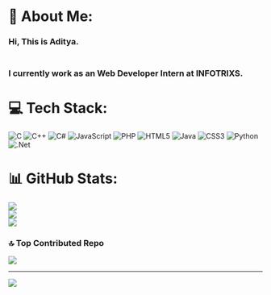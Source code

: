 # 💫 About Me:
<h3>Hi, This is Aditya.<h3><br>I currently work as an Web Developer Intern at INFOTRIXS.


# 💻 Tech Stack:
![C](https://img.shields.io/badge/c-%2300599C.svg?style=for-the-badge&logo=c&logoColor=white) ![C++](https://img.shields.io/badge/c++-%2300599C.svg?style=for-the-badge&logo=c%2B%2B&logoColor=white) ![C#](https://img.shields.io/badge/c%23-%23239120.svg?style=for-the-badge&logo=c-sharp&logoColor=white) ![JavaScript](https://img.shields.io/badge/javascript-%23323330.svg?style=for-the-badge&logo=javascript&logoColor=%23F7DF1E) ![PHP](https://img.shields.io/badge/php-%23777BB4.svg?style=for-the-badge&logo=php&logoColor=white) ![HTML5](https://img.shields.io/badge/html5-%23E34F26.svg?style=for-the-badge&logo=html5&logoColor=white) ![Java](https://img.shields.io/badge/java-%23ED8B00.svg?style=for-the-badge&logo=java&logoColor=white) ![CSS3](https://img.shields.io/badge/css3-%231572B6.svg?style=for-the-badge&logo=css3&logoColor=white) ![Python](https://img.shields.io/badge/python-3670A0?style=for-the-badge&logo=python&logoColor=ffdd54) ![.Net](https://img.shields.io/badge/.NET-5C2D91?style=for-the-badge&logo=.net&logoColor=white)
# 📊 GitHub Stats:
![](https://github-readme-stats.vercel.app/api?username=Aditya-stark&theme=dark&hide_border=true&include_all_commits=true&count_private=true)<br/>
![](https://github-readme-streak-stats.herokuapp.com/?user=Aditya-stark&theme=dark&hide_border=true)<br/>
![](https://github-readme-stats.vercel.app/api/top-langs/?username=Aditya-stark&theme=dark&hide_border=true&include_all_commits=true&count_private=true&layout=compact)

### 🔝 Top Contributed Repo
![](https://github-contributor-stats.vercel.app/api?username=Aditya-stark&limit=5&theme=dark&combine_all_yearly_contributions=true)

---
[![](https://visitcount.itsvg.in/api?id=Aditya-stark&icon=0&color=0)](https://visitcount.itsvg.in)

<!-- Proudly created with GPRM ( https://gprm.itsvg.in ) -->
